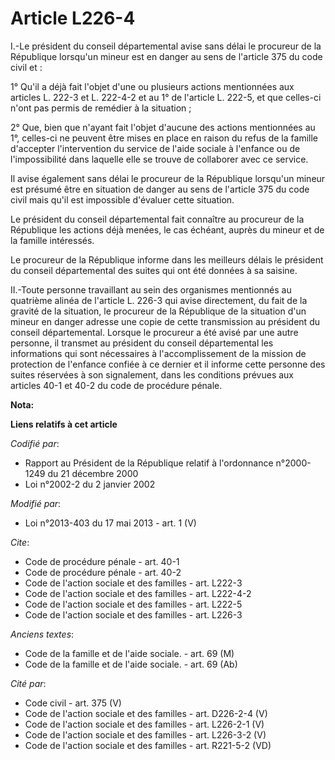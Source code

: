 # Article L226-4

I.-Le président du conseil départemental avise sans délai le procureur de la République lorsqu'un mineur est en danger au
sens de l'article 375 du code civil et : 

1° Qu'il a déjà fait l'objet d'une ou plusieurs actions mentionnées aux articles L. 222-3 et L. 222-4-2 et au 1° de l'article
L. 222-5, et que celles-ci n'ont pas permis de remédier à la situation ; 

2° Que, bien que n'ayant fait l'objet d'aucune des actions mentionnées au 1°, celles-ci ne peuvent être mises en place en
raison du refus de la famille d'accepter l'intervention du service de l'aide sociale à l'enfance ou de l'impossibilité dans
laquelle elle se trouve de collaborer avec ce service. 

Il avise également sans délai le procureur de la République lorsqu'un mineur est présumé être en situation de danger au sens
de l'article 375 du code civil mais qu'il est impossible d'évaluer cette situation. 

Le président du conseil départemental fait connaître au procureur de la République les actions déjà menées, le cas échéant,
auprès du mineur et de la famille intéressés. 

Le procureur de la République informe dans les meilleurs délais le président du conseil départemental des suites qui ont été
données à sa saisine. 

II.-Toute personne travaillant au sein des organismes mentionnés au quatrième alinéa de l'article L. 226-3 qui avise
directement, du fait de la gravité de la situation, le procureur de la République de la situation d'un mineur en danger
adresse une copie de cette transmission au président du conseil départemental. Lorsque le procureur a été avisé par une autre
personne, il transmet au président du conseil départemental les informations qui sont nécessaires à l'accomplissement de la
mission de protection de l'enfance confiée à ce dernier et il informe cette personne des suites réservées à son signalement,
dans les conditions prévues aux articles 40-1 et 40-2 du code de procédure pénale.

**Nota:**



**Liens relatifs à cet article**

_Codifié par_:

  - Rapport au Président de la République relatif à l'ordonnance n°2000-1249 du 21 décembre 2000
  - Loi n°2002-2 du 2 janvier 2002

_Modifié par_:

  - Loi n°2013-403 du 17 mai 2013 - art. 1 (V)

_Cite_:

  - Code de procédure pénale - art. 40-1
  - Code de procédure pénale - art. 40-2
  - Code de l'action sociale et des familles - art. L222-3
  - Code de l'action sociale et des familles - art. L222-4-2
  - Code de l'action sociale et des familles - art. L222-5
  - Code de l'action sociale et des familles - art. L226-3

_Anciens textes_:

  - Code de la famille et de l'aide sociale. - art. 69 (M)
  - Code de la famille et de l'aide sociale. - art. 69 (Ab)

_Cité par_:

  - Code civil - art. 375 (V)
  - Code de l'action sociale et des familles - art. D226-2-4 (V)
  - Code de l'action sociale et des familles - art. L226-2-1 (V)
  - Code de l'action sociale et des familles - art. L226-3-2 (V)
  - Code de l'action sociale et des familles - art. R221-5-2 (VD)
